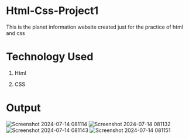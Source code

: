 # Html-Css-Project1
This is the planet information website created just for the practice of html and css
# Technology Used
1. Html

2. CSS

# Output
![Screenshot 2024-07-14 081114](https://github.com/user-attachments/assets/08d02e54-6ea8-4af4-b301-92d0b4f3e173)
![Screenshot 2024-07-14 081132](https://github.com/user-attachments/assets/10e95e75-daa8-4b89-861f-e91a084c4d4c)
![Screenshot 2024-07-14 081143](https://github.com/user-attachments/assets/9d1adad5-2cc8-43bd-85fb-9bfc76822a12)
![Screenshot 2024-07-14 081151](https://github.com/user-attachments/assets/ebd7d796-fe42-4c12-88b7-5939c2e6e9a8)
